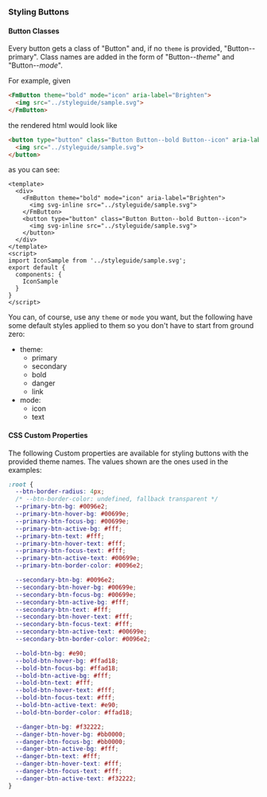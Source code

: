 ### Styling Buttons

#### Button Classes

Every button gets a class of "Button" and, if no `theme` is provided, "Button--primary". Class names are added in the form of "Button--*theme*" and "Button--*mode*".

For example, given

```html static
<FmButton theme="bold" mode="icon" aria-label="Brighten">
  <img src="../styleguide/sample.svg">
</FmButton>
```

the rendered html would look like

```html
<button type="button" class="Button Button--bold Button--icon" aria-label="Brighten">
  <img src="../styleguide/sample.svg">
</button>
```

as you can see:

```vue
<template>
  <div>
    <FmButton theme="bold" mode="icon" aria-label="Brighten">
      <img svg-inline src="../styleguide/sample.svg">
    </FmButton>
    <button type="button" class="Button Button--bold Button--icon">
      <img svg-inline src="../styleguide/sample.svg">
    </button>
  </div>
</template>
<script>
import IconSample from '../styleguide/sample.svg';
export default {
  components: {
    IconSample
  }
}
</script>
```

You can, of course, use any `theme` or `mode` you want, but the following have some default styles applied to them so you don't have to start from ground zero:

- theme:
  - primary
  - secondary
  - bold
  - danger
  - link
- mode:
  - icon
  - text

#### CSS Custom Properties

The following Custom properties are available for styling buttons with the provided theme names. The values shown are the ones used in the examples:

```css
:root {
  --btn-border-radius: 4px;
  /* --btn-border-color: undefined, fallback transparent */
  --primary-btn-bg: #0096e2;
  --primary-btn-hover-bg: #00699e;
  --primary-btn-focus-bg: #00699e;
  --primary-btn-active-bg: #fff;
  --primary-btn-text: #fff;
  --primary-btn-hover-text: #fff;
  --primary-btn-focus-text: #fff;
  --primary-btn-active-text: #00699e;
  --primary-btn-border-color: #0096e2;

  --secondary-btn-bg: #0096e2;
  --secondary-btn-hover-bg: #00699e;
  --secondary-btn-focus-bg: #00699e;
  --secondary-btn-active-bg: #fff;
  --secondary-btn-text: #fff;
  --secondary-btn-hover-text: #fff;
  --secondary-btn-focus-text: #fff;
  --secondary-btn-active-text: #00699e;
  --secondary-btn-border-color: #0096e2;

  --bold-btn-bg: #e90;
  --bold-btn-hover-bg: #ffad18;
  --bold-btn-focus-bg: #ffad18;
  --bold-btn-active-bg: #fff;
  --bold-btn-text: #fff;
  --bold-btn-hover-text: #fff;
  --bold-btn-focus-text: #fff;
  --bold-btn-active-text: #e90;
  --bold-btn-border-color: #ffad18;

  --danger-btn-bg: #f32222;
  --danger-btn-hover-bg: #bb0000;
  --danger-btn-focus-bg: #bb0000;
  --danger-btn-active-bg: #fff;
  --danger-btn-text: #fff;
  --danger-btn-hover-text: #fff;
  --danger-btn-focus-text: #fff;
  --danger-btn-active-text: #f32222;
}
```
